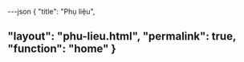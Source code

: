 ---json
{
"title": "Phụ liệu",


"layout": "phu-lieu.html",
"permalink": true,
"function": "home"
}
---
